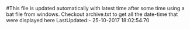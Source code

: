 #This file is updated automatically with latest time after some time using a bat file from windows. Checkout archive.txt to get all the date-time that were displayed here
LastUpdated:- 25-10-2017 18:02:54.70 
